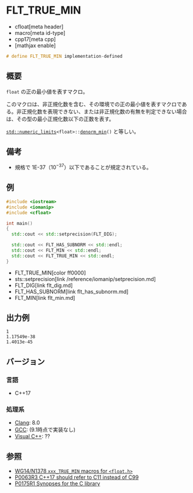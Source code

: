 # FLT_TRUE_MIN
* cfloat[meta header]
* macro[meta id-type]
* cpp17[meta cpp]
* [mathjax enable]

```cpp
# define FLT_TRUE_MIN implementation-defined
```

## 概要
`float` の正の最小値を表すマクロ。

このマクロは、非正規化数を含む、その環境での正の最小値を表すマクロである。非正規化数を表現できない、または非正規化数の有無を判定できない場合は、その型の最小正規化数以下の正数を表す。

[`std::numeric_limits`](/reference/limits/numeric_limits.md)`<float>::`[`denorm_min`](/reference/limits/numeric_limits/denorm_min.md)`()` と等しい。


## 備考
- 規格で 1E-37（$10^{-37}$）以下であることが規定されている。


## 例
```cpp example
#include <iostream>
#include <iomanip>
#include <cfloat>

int main()
{
  std::cout << std::setprecision(FLT_DIG);

  std::cout << FLT_HAS_SUBNORM << std::endl;
  std::cout << FLT_MIN << std::endl;
  std::cout << FLT_TRUE_MIN << std::endl;
}
```
* FLT_TRUE_MIN[color ff0000]
* sts::setprecision[link /reference/iomanip/setprecision.md]
* FLT_DIG[link flt_dig.md]
* FLT_HAS_SUBNORM[link flt_has_subnorm.md]
* FLT_MIN[link flt_min.md]

## 出力例
```
1
1.17549e-38
1.4013e-45
```

## バージョン
### 言語
- C++17

### 処理系
- [Clang](/implementation.md#clang): 8.0
- [GCC](/implementation.md#gcc): (9.1時点で実装なし)
- [Visual C++](/implementation.md#visual_cpp): ??


## 参照
- [WG14/N1378 `xxx_TRUE_MIN` macros for `<float.h>`](http://www.open-std.org/jtc1/sc22/wg14/www/docs/n1378.htm)
- [P0063R3 C++17 should refer to C11 instead of C99](http://www.open-std.org/jtc1/sc22/wg21/docs/papers/2016/p0063r3.html)
- [P0175R1 Synopses for the C library](http://www.open-std.org/jtc1/sc22/wg21/docs/papers/2016/p0175r1.html)
